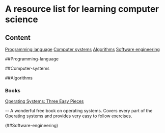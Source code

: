# A resource list for learning computer science

## Content
[Programming language](##Programming-language)
[Computer systems](##Computer-systems)
[Algorithms](##Algorithms)
[Software engineering](##Software-engineering)

##Programming-language

##Computer-systems

##Algorithms

### Books

[Operating Systems: Three Easy Pieces](http://pages.cs.wisc.edu/~remzi/OSTEP/)

-- A wonderful free book on operating systems. Covers every part of the Operating
systems and provides very easy to follow exercises.

(##Software-engineering)
